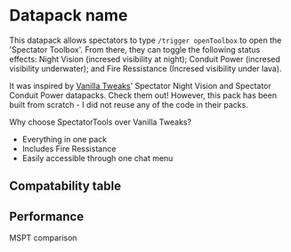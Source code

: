 # Datapack name
This datapack allows spectators to type `/trigger openToolbox` to open the 'Spectator Toolbox'. From there, they can toggle the following status effects: Night Vision (incresed visibility at night); Conduit Power (incresed visibility underwater); and Fire Ressistance (Incresed visibility under lava).

It was inspired by [Vanilla Tweaks](https://vanillatweaks.net)' Spectator Night Vision and Spectator Conduit Power datapacks. Check them out! However, this pack has been built from scratch - I did not reuse any of the code in their packs.

Why choose SpectatorTools over Vanilla Tweaks?
 - Everything in one pack
 - Includes Fire Ressistance
 - Easily accessible through one chat menu

## Compatability table


## Performance
MSPT comparison
